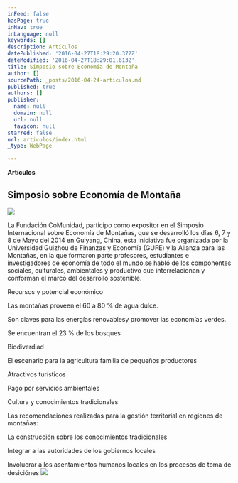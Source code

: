 ```yaml
---
inFeed: false
hasPage: true
inNav: true
inLanguage: null
keywords: []
description: Artículos
datePublished: '2016-04-27T18:29:20.372Z'
dateModified: '2016-04-27T18:29:01.613Z'
title: Simposio sobre Economía de Montaña
author: []
sourcePath: _posts/2016-04-24-articulos.md
published: true
authors: []
publisher:
  name: null
  domain: null
  url: null
  favicon: null
starred: false
url: articulos/index.html
_type: WebPage

---
```

**Artículos**

## Simposio sobre Economía de Montaña
![](https://the-grid-user-content.s3-us-west-2.amazonaws.com/6ab41132-69e2-41d9-99f6-8c13281da4f1.jpg)

La Fundación CoMunidad, participo como expositor en el Simposio Internacional sobre Economía de Montañas, que se desarrolló los días 6, 7 y 8 de Mayo del 2014 en Guiyang, China, esta iniciativa fue organizada por la Universidad Guizhou de Finanzas y Economía (GUFE) y la Alianza para las Montañas, en la que formaron parte profesores, estudiantes e investigadores de economía de todo el mundo,se habló de los componentes sociales, culturales, ambientales y productivo que interrelacionan y conforman el marco del desarrollo sostenible.

Recursos y potencial económico

Las montañas proveen el 60 a 80 % de agua dulce.

Son claves para las energías renovablesy promover las economías verdes.

Se encuentran el 23 % de los bosques

Biodiverdiad

El escenario para la agricultura familia de pequeños productores

Atractivos turísticos

Pago por servicios ambientales

Cultura y conocimientos tradicionales

Las recomendaciones realizadas para la gestión territorial en regiones de montañas:

La construcción sobre los conocimientos tradicionales 

Integrar a las autoridades de los gobiernos locales

Involucrar a los asentamientos humanos locales en los procesos de toma de desiciónes
![](https://the-grid-user-content.s3-us-west-2.amazonaws.com/300bd676-c522-48b6-b532-5f10e6fe76b7.jpg)